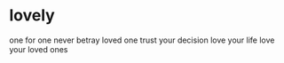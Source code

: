 # lovely
one for one
never betray loved one
trust your decision
love your life
love your loved ones
